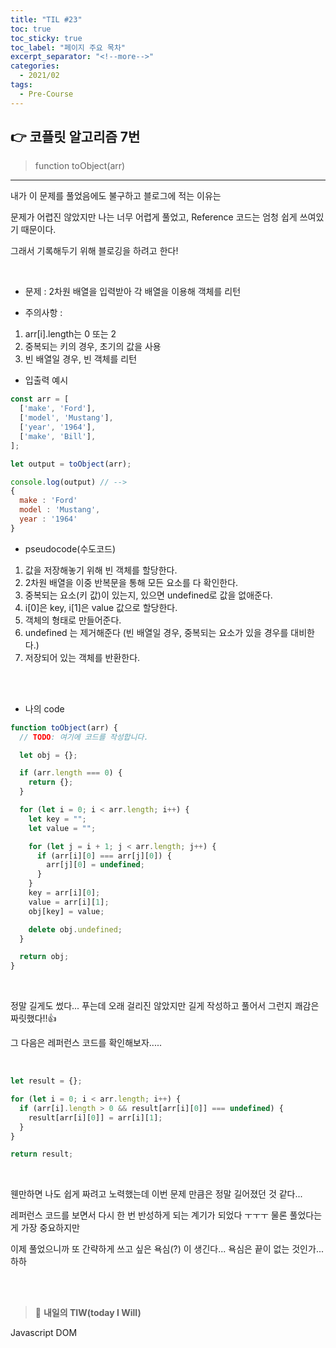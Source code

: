 ```yaml
---
title: "TIL #23"
toc: true
toc_sticky: true
toc_label: "페이지 주요 목차"
excerpt_separator: "<!--more-->"
categories:
  - 2021/02
tags:
  - Pre-Course
---
```


## :point_right: 코플릿 알고리즘 7번

> function toObject(arr)

---

내가 이 문제를 풀었음에도 불구하고 블로그에 적는 이유는

문제가 어렵진 않았지만 나는 너무 어렵게 풀었고, Reference 코드는 엄청 쉽게 쓰여있기 때문이다.

그래서 기록해두기 위해 블로깅을 하려고 한다!

<br/>

- 문제 : 2차원 배열을 입력받아 각 배열을 이용해 객체를 리턴

- 주의사항 :

1. arr[i].length는 0 또는 2
2. 중복되는 키의 경우, 초기의 값을 사용
3. 빈 배열일 경우, 빈 객체를 리턴

- 입출력 예시

```js
const arr = [
  ['make', 'Ford'],
  ['model', 'Mustang'],
  ['year', '1964'],
  ['make', 'Bill'],
];

let output = toObject(arr);

console.log(output) // -->
{
  make : 'Ford'
  model : 'Mustang',
  year : '1964'
}
```

- pseudocode(수도코드)

1. 값을 저장해놓기 위해 빈 객체를 할당한다.
2. 2차원 배열을 이중 반복문을 통해 모든 요소를 다 확인한다.
3. 중복되는 요소(키 값)이 있는지, 있으면 undefined로 값을 없애준다.
4. i[0]은 key, i[1]은 value 값으로 할당한다.
5. 객체의 형태로 만들어준다.
6. undefined 는 제거해준다 (빈 배열일 경우, 중복되는 요소가 있을 경우를 대비한다.)
7. 저장되어 있는 객체를 반환한다.

<br/>
<br/>

- 나의 code

```js
function toObject(arr) {
  // TODO: 여기에 코드를 작성합니다.

  let obj = {};

  if (arr.length === 0) {
    return {};
  }

  for (let i = 0; i < arr.length; i++) {
    let key = "";
    let value = "";

    for (let j = i + 1; j < arr.length; j++) {
      if (arr[i][0] === arr[j][0]) {
        arr[j][0] = undefined;
      }
    }
    key = arr[i][0];
    value = arr[i][1];
    obj[key] = value;

    delete obj.undefined;
  }

  return obj;
}
```

<br/>

정말 길게도 썼다... 푸는데 오래 걸리진 않았지만 길게 작성하고 풀어서 그런지 쾌감은 짜릿했다!!:+1:

그 다음은 레퍼런스 코드를 확인해보자.....

<br/>

```js
let result = {};

for (let i = 0; i < arr.length; i++) {
  if (arr[i].length > 0 && result[arr[i][0]] === undefined) {
    result[arr[i][0]] = arr[i][1];
  }
}

return result;
```

<br/>

웬만하면 나도 쉽게 짜려고 노력했는데 이번 문제 만큼은 정말 길어졌던 것 같다...

레퍼런스 코드를 보면서 다시 한 번 반성하게 되는 계기가 되었다 ㅜㅜㅜ 물론 풀었다는게 가장 중요하지만

이제 풀었으니까 또 간략하게 쓰고 싶은 욕심(?) 이 생긴다... 욕심은 끝이 없는 것인가... 하하

<br/>
<br/>

> :punch: **내일의 TIW(today I Will)**

Javascript DOM
